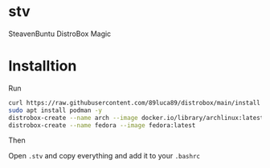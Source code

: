 # stv
SteavenBuntu DistroBox Magic


# Installtion

Run 

```sh
curl https://raw.githubusercontent.com/89luca89/distrobox/main/install | sudo sh
sudo apt install podman -y
distrobox-create --name arch --image docker.io/library/archlinux:latest
distrobox-create --name fedora --image fedora:latest
```


Then

Open `.stv` and copy everything and add it to your `.bashrc`
